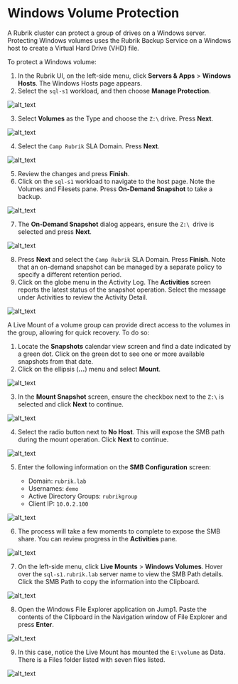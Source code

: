 # Windows Volume Protection

A Rubrik cluster can protect a group of drives on a Windows server. Protecting Windows volumes uses the Rubrik Backup Service on a Windows host to create a Virtual Hard Drive (VHD) file.

To protect a Windows volume:

1. In the Rubrik UI, on the left-side menu, click **Servers & Apps** > **Windows Hosts**. The Windows Hosts page appears.
2. Select the `sql-s1` workload, and then choose **Manage Protection**.

![alt_text](images/image46.png "image_tooltip")

3. Select **Volumes** as the Type and choose the `Z:\` drive. Press **Next**. 

![alt_text](images/image47.png "image_tooltip")

4. Select the `Camp Rubrik` SLA Domain. Press **Next**.

![alt_text](images/image48.png "image_tooltip")

5. Review the changes and press **Finish**. 
6. Click on the `sql-s1` workload to navigate to the host page. Note the Volumes and Filesets pane. Press **On-Demand Snapshot** to take a backup. 

![alt_text](images/image49.png "image_tooltip")

7. The **On-Demand Snapshot** dialog appears, ensure the `Z:\ `drive is selected and press **Next**.

![alt_text](images/image50.png "image_tooltip")

8. Press **Next** and select the `Camp Rubrik` SLA Domain. Press **Finish**. Note that an on-demand snapshot can be managed by a separate policy to specify a different retention period. 
9. Click on the globe menu in the Activity Log. The **Activities** screen reports the latest status of the snapshot operation. Select the message under Activities to review the Activity Detail. 

![alt_text](images/image51.png "image_tooltip")

A Live Mount of a volume group can provide direct access to the volumes in the group, allowing for quick recovery. To do so:

1. Locate the **Snapshots** calendar view screen and find a date indicated by a green dot.  Click on the green dot to see one or more available snapshots from that date.
2. Click on the ellipsis (**…**) menu and select **Mount**.  

![alt_text](images/image52.png "image_tooltip")

3. In the **Mount Snapshot** screen, ensure the checkbox next to the `Z:\` is selected and click **Next** to continue.

![alt_text](images/image53.png "image_tooltip")

4. Select the radio button next to **No Host**. This will expose the SMB path during the mount operation. Click **Next** to continue. 

![alt_text](images/image54.png "image_tooltip")

5. Enter the following information on the **SMB Configuration** screen:

    * Domain: `rubrik.lab`
    * Usernames: `demo`
    * Active Directory Groups: `rubrikgroup`
    * Client IP: `10.0.2.100`

![alt_text](images/image55.png "image_tooltip")

6. The process will take a few moments to complete to expose the SMB share. You can review progress in the **Activities** pane. 

![alt_text](images/image56.png "image_tooltip")

7. On the left-side menu, click **Live Mounts** > **Windows Volumes**. Hover over the `sql-s1.rubrik.lab` server name to view the SMB Path details. Click the SMB Path to copy the information into the Clipboard.

![alt_text](images/image57.png "image_tooltip")

8. Open the Windows File Explorer application on Jump1. Paste the contents of the Clipboard in the Navigation window of File Explorer and press **Enter**.

![alt_text](images/image58.png "image_tooltip")

9. In this case, notice the Live Mount has mounted the `E:\volume` as Data. There is a Files folder listed with seven files listed.

![alt_text](images/image59.png "image_tooltip")